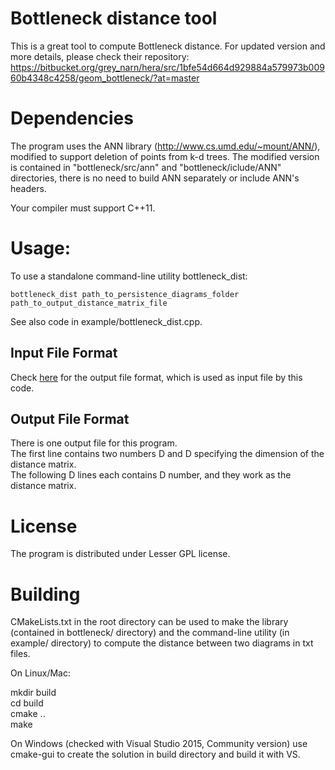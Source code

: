 # Bottleneck distance tool
This is a great tool to compute Bottleneck distance. For updated version and more details, please check their repository: https://bitbucket.org/grey_narn/hera/src/1bfe54d664d929884a579973b00960b4348c4258/geom_bottleneck/?at=master

# Dependencies

The program uses the ANN library (http://www.cs.umd.edu/~mount/ANN/),
modified to support deletion of points from k-d trees.
The modified version is contained in "bottleneck/src/ann" and "bottleneck/iclude/ANN"
directories, there is no need to build ANN separately or include ANN's headers.

Your compiler must support C++11.

# Usage:

To use a standalone command-line utility bottleneck_dist:

`bottleneck_dist path_to_persistence_diagrams_folder path_to_output_distance_matrix_file` 

See also code in example/bottleneck_dist.cpp.

## Input File Format
Check [here](https://github.com/Nevermore520/NeuronTools/blob/master/CPP/src/README.md) for the output file format, which is used as input file by this code.

## Output File Format
There is one output file for this program.<br/>
The first line contains two numbers D and D specifying the dimension of the distance matrix.<br/>
The following D lines each contains D number, and they work as the distance matrix.

# License

The program is distributed under Lesser GPL license.

# Building

CMakeLists.txt in the root directory can be used to make the library (contained 
in bottleneck/ directory) and the command-line utility (in example/ directory)
to compute the distance between two diagrams in txt files.

On Linux/Mac:

mkdir build<br/>
cd build<br/>
cmake ..<br/>
make

On Windows (checked with Visual Studio 2015, Community version)
use cmake-gui to create the solution in build directory and build it with VS.
